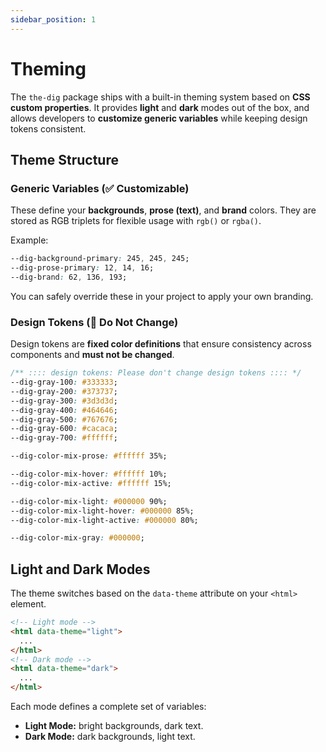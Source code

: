 ```yaml
---
sidebar_position: 1
---
```


# Theming

The `the-dig` package ships with a built-in theming system based on **CSS custom properties**.
It provides **light** and **dark** modes out of the box, and allows developers to **customize generic variables** while keeping design tokens consistent.

## Theme Structure

### Generic Variables (✅ Customizable)

These define your **backgrounds**, **prose (text)**, and **brand** colors.
They are stored as RGB triplets for flexible usage with `rgb()` or `rgba()`.

Example:

```css
--dig-background-primary: 245, 245, 245;
--dig-prose-primary: 12, 14, 16;
--dig-brand: 62, 136, 193;
```

You can safely override these in your project to apply your own branding.

### Design Tokens (🚫 Do Not Change)

Design tokens are **fixed color definitions** that ensure consistency across components and **must not be changed**.
‍
```css
/** :::: design tokens: Please don't change design tokens :::: */
--dig-gray-100: #333333;
--dig-gray-200: #373737;
--dig-gray-300: #3d3d3d;
--dig-gray-400: #464646;
--dig-gray-500: #767676;
--dig-gray-600: #cacaca;
--dig-gray-700: #ffffff;

--dig-color-mix-prose: #ffffff 35%;

--dig-color-mix-hover: #ffffff 10%;
--dig-color-mix-active: #ffffff 15%;

--dig-color-mix-light: #000000 90%;
--dig-color-mix-light-hover: #000000 85%;
--dig-color-mix-light-active: #000000 80%;

--dig-color-mix-gray: #000000;
```

## Light and Dark Modes

The theme switches based on the `data-theme` attribute on your `<html>` element.

```html
<!-- Light mode -->
<html data-theme="light">
  ...
</html>
<!-- Dark mode -->
<html data-theme="dark">
  ...
</html>
```

Each mode defines a complete set of variables:

- **Light Mode:** bright backgrounds, dark text.
- **Dark Mode:** dark backgrounds, light text.
